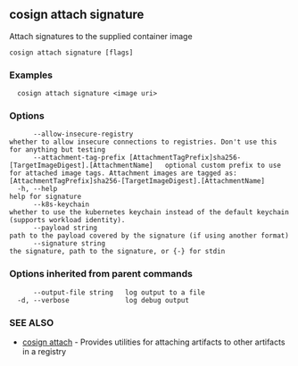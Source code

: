 ## cosign attach signature

Attach signatures to the supplied container image

```
cosign attach signature [flags]
```

### Examples

```
  cosign attach signature <image uri>
```

### Options

```
      --allow-insecure-registry                                                                  whether to allow insecure connections to registries. Don't use this for anything but testing
      --attachment-tag-prefix [AttachmentTagPrefix]sha256-[TargetImageDigest].[AttachmentName]   optional custom prefix to use for attached image tags. Attachment images are tagged as: [AttachmentTagPrefix]sha256-[TargetImageDigest].[AttachmentName]
  -h, --help                                                                                     help for signature
      --k8s-keychain                                                                             whether to use the kubernetes keychain instead of the default keychain (supports workload identity).
      --payload string                                                                           path to the payload covered by the signature (if using another format)
      --signature string                                                                         the signature, path to the signature, or {-} for stdin
```

### Options inherited from parent commands

```
      --output-file string   log output to a file
  -d, --verbose              log debug output
```

### SEE ALSO

* [cosign attach](cosign_attach.md)	 - Provides utilities for attaching artifacts to other artifacts in a registry

